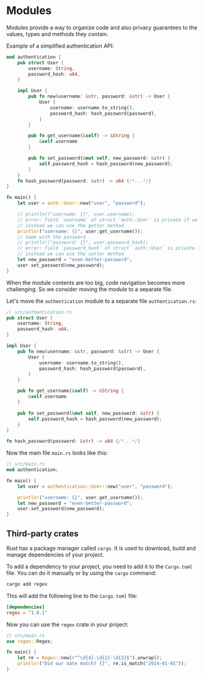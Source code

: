 # Modules

Modules provide a way to organize code and also privacy guarantees to the values, types and methods they contain.

Example of a simplified authentication API:

```rust
mod authentication {
    pub struct User {
        username: String,
        password_hash: u64,
    }

    impl User {
        pub fn new(username: &str, password: &str) -> User {
            User {
                username: username.to_string(),
                password_hash: hash_password(password),
            }
        }

        pub fn get_username(&self) -> &String {
            &self.username
        }

        pub fn set_password(&mut self, new_password: &str) {
            self.password_hash = hash_password(new_password);
        }
    }
    fn hash_password(password: &str) -> u64 {/*...*/}
}

fn main() {
    let user = auth::User::new("user", "password");

    // println!("username: {}", user.username);
    // error: field `username` of struct `auth::User` is private if we try to access it directly
    // instead we can use the getter method
    println!("username: {}", user.get_username());
    // Same with the password
    // println!("password: {}", user.password_hash);
    // error: field `password_hash` of struct `auth::User` is private if we try to access it directly
    // instead we can use the setter method
    let new_password = "even-better-password";
    user.set_password(new_password);
}
```

When the module contents are too big, code navigation becomes more challenging. So we consider moving the module to a separate file.

Let's move the `authentication` module to a separate file `authentication.rs`:

```rust
// src/authentication.rs
pub struct User {
    username: String,
    password_hash: u64,
}

impl User {
    pub fn new(username: &str, password: &str) -> User {
        User {
            username: username.to_string(),
            password_hash: hash_password(password),
        }
    }

    pub fn get_username(&self) -> &String {
        &self.username
    }

    pub fn set_password(&mut self, new_password: &str) {
        self.password_hash = hash_password(new_password);
    }
}

fn hash_password(password: &str) -> u64 {/*...*/}
```

Now the main file `main.rs` looks like this:

```rust
// src/main.rs
mod authentication;

fn main() {
    let user = authentication::User::new("user", "password");

    println!("username: {}", user.get_username());
    let new_password = "even-better-password";
    user.set_password(new_password);
}
```

## Third-party crates

Rust has a package manager called `cargo`. It is used to download, build and manage dependencies of your project.

To add a dependency to your project, you need to add it to the `Cargo.toml` file. You can do it manually or by using the `cargo` command:

```bash
cargo add regex
```

This will add the following line to the `Cargo.toml` file:

```toml
[dependencies]
regex = "1.8.1"
```

Now you can use the `regex` crate in your project:

```rust
// src/main.rs
use regex::Regex;

fn main() {
    let re = Regex::new(r"^\d{4}-\d{2}-\d{2}$").unwrap();
    println!("Did our date match? {}", re.is_match("2014-01-01"));
}
```
